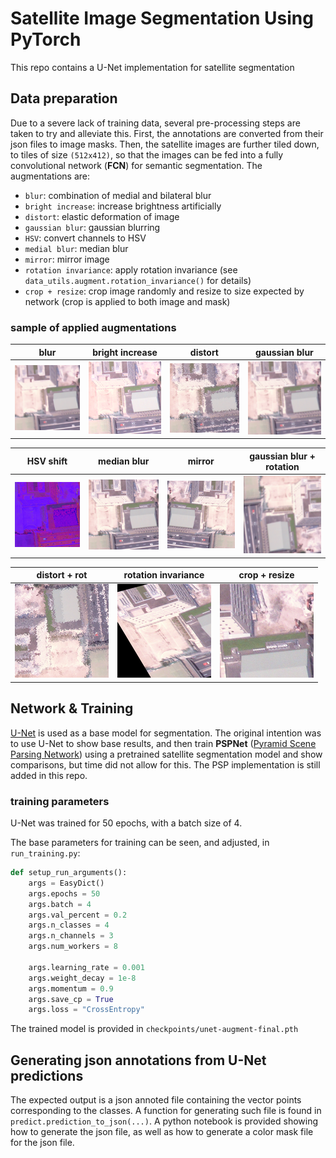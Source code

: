 # Satellite Image Segmentation Using PyTorch # 

This repo contains a U-Net implementation for satellite segmentation 


## Data preparation ##

Due to a severe lack of training data, several pre-processing steps are taken to try and 
alleviate this. First, the annotations are converted from their json files to image masks. Then, the satellite images are further tiled
down, to tiles of size `(512x412)`, so that the images can be fed into a fully convolutional network (**FCN**) for semantic segmentation.
The augmentations are: 
  - `blur`: combination of medial and bilateral blur
  - `bright increase`: increase brightness artificially
  - `distort`: elastic deformation of image
  - `gaussian blur`: gaussian blurring
  - `HSV`: convert channels to HSV
  - `medial blur`: median blur
  - `mirror`: mirror image
  - `rotation invariance`: apply rotation invariance (see `data_utils.augment.rotation_invariance()` for details)
  - `crop + resize`: crop image randomly and resize to size expected by network (crop is applied to both image and mask)

### sample of applied augmentations ###

blur |  bright increase  | distort  |  gaussian blur | 
:-------------------------:|:-------------------------:|:-------------------------:|:-------------------------:
![](docs/images/0_0-0_0-blur.png) |  ![](docs/images/0_0-0_0-bright.png)  |  ![](docs/images/0_0-0_0-distort.png) |  ![](docs/images/0_0-0_0-gauss.png) | 


| HSV shift  |  median blur  | mirror  |  gaussian blur + rotation
:-------------------------:|:-------------------------:|:-------------------------:|:-------------------------:
![](docs/images/0_0-0_0-hsv.png) |  ![](docs/images/0_0-0_0-med-blur.png)  |  ![](docs/images/0_0-0_0-mirror.png) |  ![](docs/images/0_0-0_0-gauss-rot.png)

| distort + rot  |  rotation invariance  | crop + resize  
:-------------------------:|:-------------------------:|:-------------------------:
![](docs/images/0_0-0_0-distort-rt.png) |  ![](docs/images/0_0-0_0-rt-inv.png)  |  ![](docs/images/0_0-0_0-crop-resize.png) 


## Network & Training ##

[U-Net](https://arxiv.org/abs/1505.04597) is used as a base model for segmentation. The original intention was to use U-Net to show base results,
and then train **PSPNet** ([Pyramid Scene Parsing Network](https://arxiv.org/abs/1612.01105)) using a pretrained satellite segmentation model and show comparisons, but time did not allow for this. The PSP implementation 
is still added in this repo. 

### training parameters ###

U-Net was trained for 50 epochs, with a batch size of 4.

The base parameters for training can be seen, and adjusted, in `run_training.py`:


```python
def setup_run_arguments():
    args = EasyDict()
    args.epochs = 50
    args.batch = 4
    args.val_percent = 0.2
    args.n_classes = 4
    args.n_channels = 3
    args.num_workers = 8

    args.learning_rate = 0.001
    args.weight_decay = 1e-8
    args.momentum = 0.9
    args.save_cp = True
    args.loss = "CrossEntropy"
```

The trained model is provided in `checkpoints/unet-augment-final.pth`


## Generating json annotations from U-Net predictions ##

The expected output is a json annoted file containing the vector points corresponding to the classes. 
A function for generating such file is found in `predict.prediction_to_json(...)`. A python notebook
is provided showing how to generate the json file, as well as how to generate a color mask file for the json file. 